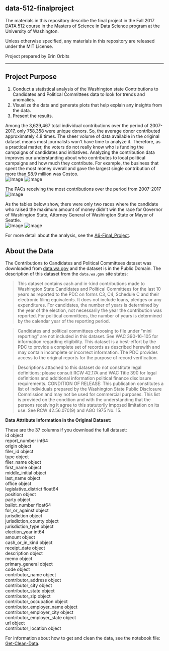 ## data-512-finalproject  
The materials in this repository describe the final project in the Fall 2017 DATA 512 course in the Masters of Science in Data Science program at the University of Washington.  
  
Unless otherwise specified, any materials in this repository are released under the MIT License.  
  
Project prepared by Erin Orbits  

---------
  
## Project Purpose
1. Conduct a statistical analysis of the Washington state Contributions to Candidates and Political Committees data to look for trends and anomalies.  
2. Visualize the data and generate plots that help explain any insights from the data. 
3. Present the results.  
  
Among the 3,629,467 total individual contributions over the period of 2007-2017, only 758,358 were unique donors. So, the average donor contributed approximately 4.8 times. The sheer volume of data available in the original dataset means most journalists won't have time to analyze it. Therefore, as a practical matter, the voters do not really know who is funding the campaigns of candidates and initiatives. Analyzing the contribution data improves our understanding about who contributes to local political campaigns and how much they contribute. For example, the business that spent the most money overall and gave the largest single contribution of more than $8.9 million was Costco.  
![Image](images/table-summary-max-per-yr.jpeg)
![Image](images/plot-contrib.jpeg)  
  
The PACs receiving the most contributions over the period from 2007-2017  
![Image](images/pacs_total_count.jpeg)  
  
As the tables below show, there were only two races where the candidate who raised the maximum amount of money didn't win the race for Governor of Washington State, Attorney General of Washington State or Mayor of Seattle.  
![Image](images/gov_ag_summary.jpeg)
![Image](images/sea_mayor_summary.jpeg)
  
For more detail about the analysis, see the [A6-Final_Project](https://raw.githubusercontent.com/orbitse/data-512-finalproject/master/A6-Final-Project.ipynb).   

## About the Data  
The Contributions to Candidates and Political Committees dataset was downloaded from [data.wa.gov](https://data.wa.gov/Politics/Contributions-to-Candidates-and-Political-Committe/kv7h-kjyeOpens) and the dataset is in the Public Domain. The description of this dataset from the `data.wa.gov` site states:
  > This dataset contains cash and in-kind contributions made to Washington State Candidates and Political Committees for the last 10 years as reported to the PDC on forms C3, C4, Schedule C and their electronic filing equivalents. It does not include loans, pledges or any expenditures.
For candidates, the number of years is determined by the year of the election, not necessarily the year the contribution was reported. For political committees, the number of years is determined by the calendar year of the reporting period.  
  
  > Candidates and political committees choosing to file under "mini reporting" are not included in this dataset. See WAC 390-16-105 for information regarding eligibility.
This dataset is a best-effort by the PDC to provide a complete set of records as described herewith and may contain incomplete or incorrect information. The PDC provides access to the original reports for the purpose of record verification.  
  
  > Descriptions attached to this dataset do not constitute legal definitions; please consult RCW 42.17A and WAC Title 390 for legal definitions and additional information political finance disclosure requirements.
CONDITION OF RELEASE: This publication constitutes a list of individuals prepared by the Washington State Public Disclosure Commission and may not be used for commercial purposes. This list is provided on the condition and with the understanding that the persons receiving it agree to this statutorily imposed limitation on its use. See 
RCW 42.56.070(9) and AGO 1975 No. 15.  

__Data Attribute Information in the Original Dataset:__  

These are the 37 columns if you download the full dataset:  
id                            object  
report_number                 int64  
origin                        object  
filer_id                      object  
type                          object  
filer_name                    object  
first_name                    object  
middle_initial                object  
last_name                     object  
office                        object  
legislative_district          float64  
position                      object  
party                         object  
ballot_number                 float64  
for_or_against                object  
jurisdiction                  object  
jurisdiction_county           object  
jurisdiction_type             object  
election_year                 int64  
amount                        object  
cash_or_in_kind               object  
receipt_date                  object  
description                   object  
memo                          object  
primary_general               object  
code                          object  
contributor_name              object  
contributor_address           object  
contributor_city              object  
contributor_state             object  
contributor_zip               object  
contributor_occupation        object  
contributor_employer_name     object  
contributor_employer_city     object  
contributor_employer_state    object  
url                           object  
contributor_location          object  
  
For information about how to get and clean the data, see the notebook file: [Get-Clean-Data](https://raw.githubusercontent.com/orbitse/data-512-finalproject/master/Get-Clean-Data.ipynb).
